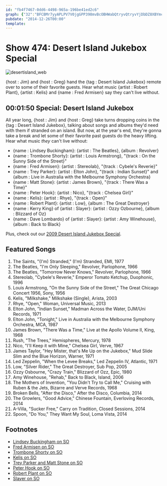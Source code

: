 ```yaml
---
id: "fb4f7467-0dd6-4498-965a-196be41ed2c6"
graph: {"32":"BFCBMr7yyAPLPV7V0jgGPP398mvBcOBHWabQtryvQtryvYjDbDZ8XBYmcbzBBDznGkv1Ym3dzc6BGKhT21lIAnNsrN7MsUbEqjDU7MsUbL48jZBINezXLCkYIgmSlLNFm6"}
pubdate: "2014-12-26T00:00"
template: 
---
```






# Show 474: Desert Island Jukebox Special

![desertisland_web](https://static.soundopinions.org/images/2014/desertisland_web.jpg)

{host : Jim} and {host : Greg} hand the {tag : Desert Island Jukebox} remote over to some of their favorite guests. Hear what music {artist : Robert Plant}, {artist : Kelis} and {name : Fred Armisen} say they can't live without.



## 00:01:50 Special: Desert Island Jukebox

All year long, {host : Jim} and {host : Greg} take turns dropping coins in the {tag : Desert Island Jukebox}, talking about songs and albums they'd need with them if stranded on an island. But now, at the year's end, they're gonna take a break and let some of their favorite past guests do the heavy lifting. Hear what music *they* can't live without:

- {name : Lindsey Buckingham}: {artist : The Beatles}, {album : Revolver}
- {name : Trombone Shorty}: {artist : Louis Armstrong}, "{track : On the Sunny Side of the Street}"
- {name : Fred Armisen}: {artist : Stereolab}, "{track : Cybele's Reverie}"
- {name : Trey Parker}: {artist : Elton John}, "{track : Indian Sunset}" and {album : Live in Australia with the Melbourne Symphony Orchestra}
- {name : Matt Stone}: {artist : James Brown}, "{track : There Was a Time}"
- {name : Peter Hook}: {artist : Nico}, "{track : Chelsea Girl}"
- {name : Kelis}: {artist : Rhye}, "{track : Open}"
- {name : Robert Plant}: {artist : Low}, {album : The Great Destroyer}
- {name : Kerry King} of {artist : Slayer}: {artist : Ozzy Ozbourne}, {album : Blizzard of Oz}
- {name : Dave Lombardo} of {artist : Slayer}: {artist : Amy Winehouse}, {album : Back to Black}

Plus, check out our [2009 Desert Island Jukebox Special](http://www.soundopinions.org/show/213).



## Featured Songs

1. The Saints, "(I'm) Stranded," (I'm) Stranded, EMI, 1977
2. The Beatles, "I'm Only Sleeping," Revolver, Parlophone, 1966
3. The Beatles, "Tomorrow Never Knows," Revolver, Parlophone, 1966
4. Stereolab, "Cybele's Reverie," Emperor Tomato Ketchup, Duophonic, 1996
5. Louis Armstrong, "On the Sunny Side of the Street," The Great Chicago Concert 1956, Sony, 1956
6. Kelis, "Milkshake," Milkshake (Single), Arista, 2003
7. Rhye, "Open," Woman, Universal Music, 2013
8. Elton John, "Indian Sunset," Madman Across the Water, DJM/Uni Records, 1971
9. Elton John, "Tonight," Live in Australia with the Melbourne Symphony Orchestra, MCA, 1987
10. James Brown, "There Was a Time," Live at the Apollo Volume II, King, 1968
11. Rush, "The Trees," Hemispheres, Mercury, 1978
12. Nico, "I'll Keep it with Mine," Chelsea Girl, Verve, 1967
13. James Taylor, "Hey Mister, that's Me Up on the Jukebox," Mud Slide Slim and the Blue Horizon, Warner, 1971
14. Led Zeppelin, "When the Levee Breaks," Led Zeppelin IV, Atlantic, 1971
15. Low, "Silver Rider," The Great Destroyer, Sub Pop, 2005
16. Ozzy Osbourne, "Crazy Train," Blizzard of Ozz, Epic, 1980
17. Amy Winehouse, "Rehab," Back to Black, Island, 2006
18. The Mothers of Invention, "You Didn't Try to Call Me," Cruising with Ruben & the Jets, Bizarre and Verve Records, 1968
19. Broken Bells, "After the Disco," After the Disco, Columbia, 2014
20. The Growlers, "Good Advice," Chinese Fountain, Everloving Records, 2014
21. A-Villa, "Sucker Free," Carry on Tradition, Closed Sessions, 2014
22. Spoon, "Do You," They Want My Soul, Loma Vista, 2014



## Footnotes

- [Lindsey Buckingham on SO](/show/402/#lindseybuckingham)
- [Fred Armisen on SO](/show/327/#fredarmisen)
- [Trombone Shorty on SO](/show/314/#troytromboneshortyandrews)
- [Kelis on SO](/show/454/#kelis)
- [Trey Parker and Matt Stone on SO](/show/374/#mattstone)
- [Peter Hook on SO](/show/390/#peterhook)
- [Robert Plant on SO](/show/469/#robertplant)
- [Slayer on SO](/show/250/#slayer)